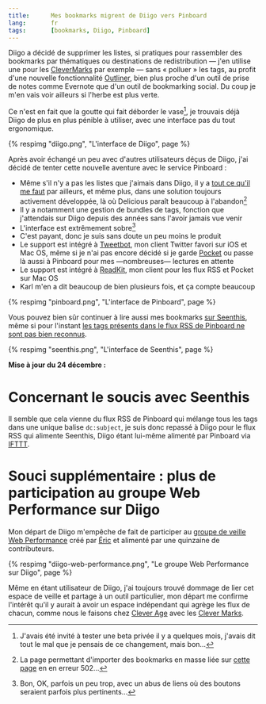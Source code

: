 ```yaml
---
title:      Mes bookmarks migrent de Diigo vers Pinboard
lang:       fr
tags:       [bookmarks, Diigo, Pinboard]
---
```


Diigo a décidé de supprimer les listes, si pratiques pour rassembler des bookmarks par thématiques ou destinations de redistribution — j'en utilise une pour les [CleverMarks](http://twitter.com/CleverMarks) par exemple — sans « polluer » les tags, au profit d'une nouvelle fonctionnalité [Outliner](http://blog.diigo.com/2014/12/04/meet-diigo-outliner-the-best-way-to-structurally-organize-your-information-and-thoughts/), bien plus proche d'un outil de prise de notes comme Evernote que d'un outil de bookmarking social. Du coup je m'en vais voir ailleurs si l'herbe est plus verte.

Ce n'est en fait que la goutte qui fait déborder le vase[^1], je trouvais déjà Diigo de plus en plus pénible à utiliser, avec une interface pas du tout ergonomique.

{% respimg "diigo.png", "L'interface de Diigo", page %}

Après avoir échangé un peu avec d'autres utilisateurs déçus de Diigo, j'ai décidé de tenter cette nouvelle aventure avec le service Pinboard :

- Même s'il n'y a pas les listes que j'aimais dans Diigo, il y a [tout ce qu'il me faut](https://pinboard.in/tour/) par ailleurs, et même plus, dans une solution toujours activement développée, là où Delicious paraît beaucoup à l'abandon[^2]
- Il y a notamment une gestion de bundles de tags, fonction que j'attendais sur Diigo depuis des années sans l'avoir jamais vue venir
- L'interface est extrêmement sobre[^3]
- C'est payant, donc je suis sans doute un peu moins le produit
- Le support est intégré à [Tweetbot](http://tapbots.com/software/tweetbot/), mon client Twitter favori sur iOS et Mac OS, même si je n'ai pas encore décidé si je garde [Pocket](http://getpocket.com/) ou passe là aussi à Pinboard pour mes —nombreuses— lectures en attente
- Le support est intégré à [ReadKit](http://readkitapp.com/), mon client pour les flux RSS et Pocket sur Mac OS
- Karl m'en a dit beaucoup de bien plusieurs fois, et ça compte beaucoup

{% respimg "pinboard.png", "L'interface de Pinboard", page %}

Vous pouvez bien sûr continuer à lire aussi mes bookmarks [sur Seenthis](http://seenthis.net/people/nhoizey), même si pour l'instant [les tags présents dans le flux RSS de Pinboard ne sont pas bien reconnus](http://seenthis.net/messages/324311).

{% respimg "seenthis.png", "L'interface de Seenthis", page %}

**Mise à jour du 24 décembre :**

# Concernant le soucis avec Seenthis

Il semble que cela vienne du flux RSS de Pinboard qui mélange tous les tags dans une unique balise ```dc:subject```, je suis donc repassé à Diigo pour le flux RSS qui alimente Seenthis, Diigo étant lui-même alimenté par Pinboard via [IFTTT](https://ifttt.com/).

# Souci supplémentaire : plus de participation au groupe Web Performance sur Diigo

Mon départ de Diigo m'empêche de fait de participer au [groupe de veille Web Performance](https://groups.diigo.com/group/web-performance) créé par [Éric](https://www.diigo.com/profile/edaspet) et alimenté par une quinzaine de contributeurs.

{% respimg "diigo-web-performance.png", "Le groupe Web Performance sur Diigo", page %}

Même en étant utilisateur de Diigo, j'ai toujours trouvé dommage de lier cet espace de veille et partage à un outil particulier, mon départ me confirme l'intérêt qu'il y aurait à avoir un espace indépendant qui agrège les flux de chacun, comme nous le faisons chez [Clever Age](https://clever-age.com/) avec les [Clever Marks](https://blog.clever-age.com/fr/clever-marks/).

[^1]: J'avais été invité à tester une beta privée il y a quelques mois, j'avais dit tout le mal que je pensais de ce changement, mais bon…

[^2]: La page permettant d'importer des bookmarks en masse liée sur [cette page](https://delicious.com/settings/manage) en en erreur 502…

[^3]: Bon, OK, parfois un peu trop, avec un abus de liens où des boutons seraient parfois plus pertinents…
